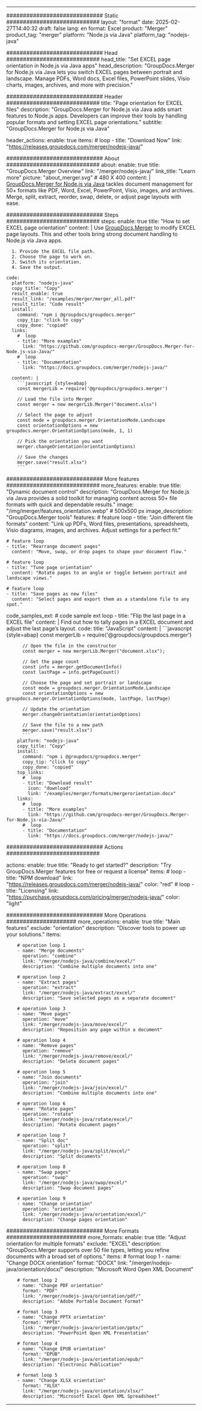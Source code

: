 
---
############################# Static ############################
layout: "format"
date:  2025-02-27T14:40:32
draft: false
lang: en
format: Excel
product: "Merger"
product_tag: "merger"
platform: "Node.js via Java"
platform_tag: "nodejs-java"

############################# Head ############################
head_title: "Set EXCEL page orientation in Node.js via Java apps"
head_description: "GroupDocs.Merger for Node.js via Java lets you switch EXCEL pages between portrait and landscape. Manage PDFs, Word docs, Excel files, PowerPoint slides, Visio charts, images, archives, and more with precision."

############################# Header ############################
title: "Page orientation for EXCEL files" 
description: "GroupDocs.Merger for Node.js via Java adds smart features to Node.js apps. Developers can improve their tools by handling popular formats and setting EXCEL page orientations."
subtitle: "GroupDocs.Merger for Node.js via Java" 

header_actions:
  enable: true
  items:
    #  loop
    - title: "Download Now"
      link: "https://releases.groupdocs.com/merger/nodejs-java/"
      
############################# About ############################
about:
    enable: true
    title: "GroupDocs.Merger Overview"
    link: "/merger/nodejs-java/"
    link_title: "Learn more"
    picture: "about_merger.svg" # 480 X 400
    content: |
       [GroupDocs.Merger for Node.js via Java](/merger/nodejs-java/) tackles document management for 50+ formats like PDF, Word, Excel, PowerPoint, Visio, images, and archives. Merge, split, extract, reorder, swap, delete, or adjust page layouts with ease.

############################# Steps ############################
steps:
    enable: true
    title: "How to set EXCEL page orientation"
    content: |
      Use [GroupDocs.Merger](/merger/nodejs-java/) to modify EXCEL page layouts. This and other tools bring strong document handling to Node.js via Java apps.
      
      1. Provide the EXCEL file path.
      2. Choose the page to work on.
      3. Switch its orientation.
      4. Save the output.
   
    code:
      platform: "nodejs-java"
      copy_title: "Copy"
      result_enable: true
      result_link: "/examples/merger/merger_all.pdf"
      result_title: "Code result"
      install:
        command: "npm i @groupdocs/groupdocs.merger"
        copy_tip: "click to copy"
        copy_done: "copied"
      links:
        #  loop
        - title: "More examples"
          link: "https://github.com/groupdocs-merger/GroupDocs.Merger-for-Node.js-via-Java/"
        #  loop
        - title: "Documentation"
          link: "https://docs.groupdocs.com/merger/nodejs-java/"
          
      content: |
        ```javascript {style=abap}
        const mergerLib = require('@groupdocs/groupdocs.merger')

        // Load the file into Merger
        const merger = new mergerLib.Merger("document.xlsx")

        // Select the page to adjust
        const mode = groupdocs.merger.OrientationMode.Landscape
        const orientationOptions = new groupdocs.merger.OrientationOptions(mode, 1, 1)

        // Pick the orientation you want
        merger.changeOrientation(orientationOptions)

        // Save the changes
        merger.save("result.xlsx")
        ```            

############################# More features ############################
more_features:
  enable: true
  title: "Dynamic document control"
  description: "GroupDocs.Merger for Node.js via Java provides a solid toolkit for managing content across 50+ file formats with quick and dependable results."
  image: "/img/merger/features_orientation.webp" # 500x500 px
  image_description: "GroupDocs.Merger tools"
  features:
    # feature loop
    - title: "Join different file formats"
      content: "Link up PDFs, Word files, presentations, spreadsheets, Visio diagrams, images, and archives. Adjust settings for a perfect fit."

    # feature loop
    - title: "Rearrange document pages"
      content: "Move, swap, or drop pages to shape your document flow."

    # feature loop
    - title: "Tune page orientation"
      content: "Rotate pages to an angle or toggle between portrait and landscape views."

    # feature loop
    - title: "Save pages as new files"
      content: "Select pages and export them as a standalone file to any spot."
      
  code_samples_ext:
    # code sample ext loop
    - title: "Flip the last page in a EXCEL file"
      content: |
        Find out how to tally pages in a EXCEL document and adjust the last page’s layout.
      code:
        title: "JavaScript"
        content: |
          ```javascript {style=abap}
          const mergerLib = require('@groupdocs/groupdocs.merger')
          
          // Open the file in the constructor
          const merger = new mergerLib.Merger("document.xlsx");

          // Get the page count
          const info = merger.getDocumentInfo()
          const lastPage = info.getPageCount()

          // Choose the page and set portrait or landscape
          const mode = groupdocs.merger.OrientationMode.Landscape
          const orientationOptions = new groupdocs.merger.OrientationOptions(mode, lastPage, lastPage)
          
          // Update the orientation
          merger.changeOrientation(orientationOptions)

          // Save the file to a new path
          merger.save("result.xlsx")
          ```
        platform: "nodejs-java"
        copy_title: "Copy"
        install:
          command: "npm i @groupdocs/groupdocs.merger"
          copy_tip: "click to copy"
          copy_done: "copied"
        top_links:
          #  loop
          - title: "Download result"
            icon: "download"
            link: "/examples/merger/formats/mergerorientation.docx"
        links:
          #  loop
          - title: "More examples"
            link: "https://github.com/groupdocs-merger/GroupDocs.Merger-for-Node.js-via-Java/"
          #  loop
          - title: "Documentation"
            link: "https://docs.groupdocs.com/merger/nodejs-java/"
            

            


############################# Actions ############################

actions:
  enable: true
  title: "Ready to get started?"
  description: "Try GroupDocs.Merger features for free or request a license"
  items:
    #  loop
    - title: "NPM download"
      link: "https://releases.groupdocs.com/merger/nodejs-java/"
      color: "red"
        #  loop
    - title: "Licensing"
      link: "https://purchase.groupdocs.com/pricing/merger/nodejs-java/"
      color: "light"


############################# More Operations #####################
more_operations:
    enable: true
    title: "Main features"
    exclude: "orientation"
    description: "Discover tools to power up your solutions."
    items: 
          
        # operation loop 1
        - name: "Merge documents"
          operation: "combine"
          link: "/merger/nodejs-java/combine/excel/"
          description: "Combine multiple documents into one"

        # operation loop 2
        - name: "Extract pages"
          operation: "extract"
          link: "/merger/nodejs-java/extract/excel/"
          description: "Save selected pages as a separate document"

        # operation loop 3
        - name: "Move pages"
          operation: "move"
          link: "/merger/nodejs-java/move/excel/"
          description: "Reposition any page within a document"

        # operation loop 4
        - name: "Remove pages"
          operation: "remove"
          link: "/merger/nodejs-java/remove/excel/"
          description: "Delete document pages"

        # operation loop 5
        - name: "Join documents"
          operation: "join"
          link: "/merger/nodejs-java/join/excel/"
          description: "Combine multiple documents into one"

        # operation loop 6
        - name: "Rotate pages"
          operation: "rotate"
          link: "/merger/nodejs-java/rotate/excel/"
          description: "Rotate document pages"

        # operation loop 7
        - name: "Split doc"
          operation: "split"
          link: "/merger/nodejs-java/split/excel/"
          description: "Split documents"

        # operation loop 8
        - name: "Swap pages"
          operation: "swap"
          link: "/merger/nodejs-java/swap/excel/"
          description: "Swap document pages"

        # operation loop 9
        - name: "Change orientation"
          operation: "orientation"
          link: "/merger/nodejs-java/orientation/excel/"
          description: "Change pages orientation"
          
        
          
############################# More Formats ########################
more_formats:
    enable: true
    title: "Adjust orientation for multiple formats"
    exclude: "EXCEL"
    description: "GroupDocs.Merger supports over 50 file types, letting you refine documents with a broad set of options."
    items: 
        # format loop 1
        - name: "Change DOCX orientation"
          format: "DOCX"
          link: "/merger/nodejs-java/orientation/docx/"
          description: "Microsoft Word Open XML Document"
          
        # format loop 2
        - name: "Change PDF orientation"
          format: "PDF"
          link: "/merger/nodejs-java/orientation/pdf/"
          description: "Adobe Portable Document Format"
          
        # format loop 3
        - name: "Change PPTX orientation"
          format: "PPTX"
          link: "/merger/nodejs-java/orientation/pptx/"
          description: "PowerPoint Open XML Presentation"

        # format loop 4
        - name: "Change EPUB orientation"
          format: "EPUB"
          link: "/merger/nodejs-java/orientation/epub/"
          description: "Electronic Publication"
          
        # format loop 5
        - name: "Change XLSX orientation"
          format: "XLSX"
          link: "/merger/nodejs-java/orientation/xlsx/"
          description: "Microsoft Excel Open XML Spreadsheet"
  

---